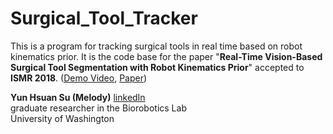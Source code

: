 # Surgical_Tool_Tracker 
This is a program for tracking surgical tools in real time based on robot kinematics prior. 
It is the code base for the paper "**Real-Time Vision-Based Surgical Tool Segmentation with Robot Kinematics Prior**" accepted to **ISMR 2018**. ([Demo Video](https://youtu.be/ag12Q6LV3UE), [Paper](https://ieeexplore.ieee.org/abstract/document/8333305/))

**Yun Hsuan Su (Melody)** [linkedIn](https://www.linkedin.com/in/yun-hsuan-su/) <br />
graduate researcher in the Biorobotics Lab <br />
University of Washington <br />


